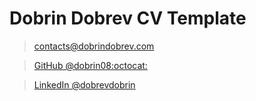 # Dobrin Dobrev CV Template

> [contacts@dobrindobrev.com](mailto:contacts@dobrindobrev.com)

> [GitHub @dobrin08:octocat:](https://github.com/dobrin08)

> [LinkedIn @dobrevdobrin](https://linkedin.com/in/dobrevdobrin)
